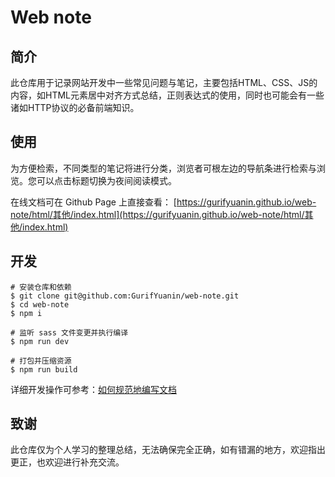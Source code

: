 # Web note

## 简介

此仓库用于记录网站开发中一些常见问题与笔记，主要包括HTML、CSS、JS的内容，如HTML元素居中对齐方式总结，正则表达式的使用，同时也可能会有一些诸如HTTP协议的必备前端知识。

## 使用

为方便检索，不同类型的笔记将进行分类，浏览者可根左边的导航条进行检索与浏览。您可以点击标题切换为夜间阅读模式。

在线文档可在 Github Page 上直接查看：
[https://gurifyuanin.github.io/web-note/html/其他/index.html](https://gurifyuanin.github.io/web-note/html/其他/index.html)
             
## 开发

```shell
# 安装仓库和依赖
$ git clone git@github.com:GurifYuanin/web-note.git
$ cd web-note
$ npm i

# 监听 sass 文件变更并执行编译
$ npm run dev

# 打包并压缩资源
$ npm run build
```

详细开发操作可参考：[如何规范地编写文档](./scss/README.md)

## 致谢

 此仓库仅为个人学习的整理总结，无法确保完全正确，如有错漏的地方，欢迎指出更正，也欢迎进行补充交流。
